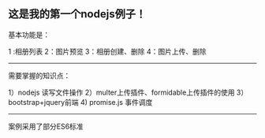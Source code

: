 这是我的第一个nodejs例子！
------------------------------
基本功能是：

1 :相册列表
2：图片预览
3：相册创建、删除
4：图片上传、删除

-----------------------------------
需要掌握的知识点：

1）nodejs 读写文件操作
2）multer上传插件、formidable上传插件的使用
3）bootstrap+jquery前端
4) promise.js 事件调度

--------------------------------

案例采用了部分ES6标准



  
